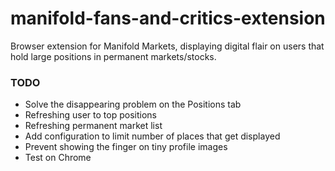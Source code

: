 # manifold-fans-and-critics-extension
Browser extension for Manifold Markets, displaying digital flair on users that hold large positions in permanent markets/stocks.

### TODO

 - Solve the disappearing problem on the Positions tab
 - Refreshing user to top positions
 - Refreshing permanent market list
 - Add configuration to limit number of places that get displayed
 - Prevent showing the finger on tiny profile images
 - Test on Chrome
